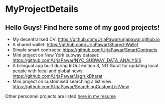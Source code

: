 # MyProjectDetails

## Hello Guys! Find here some of my good projects! ##

* My decentralised CV: <https://github.com/UrjaPawar/urjapawar.github.io>
* A shared wallet: <https://github.com/UrjaPawar/Shared-Wallet>
* Simple smart contracts: <https://github.com/UrjaPawar/SmartContracts>
* Mini project on New York subway dataset: <https://github.com/UrjaPawar/NYC_SUBWAY_DATA_ANALYSIS>
* A bilingual app built during InOut edition 3, NIT Surat for updating local people with local and global news: <https://github.com/UrjaPawar/JagrukBharat>
* Mini project on customised searching a list view: <https://github.com/UrjaPawar/SearchingCustomListView>

Other personnel projects are listed [here in my resume](<https://drive.google.com/file/d/1i9OeVPqcvZGOaZ1ktZk2SrkoZcQVfhJB/view?usp=sharing>)


